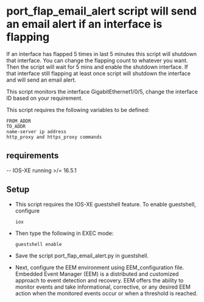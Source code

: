 # port_flap_email_alert script will send an email alert if an interface is flapping

If an interface has flapped 5 times in last 5 minutes this script will shutdown that interface. You can change the flapping count to whatever you want. Then the script will wait for 5 mins and enable the shutdown interface. If that interface still flapping at least once script will shutdown the interface and will send an email alert.

This script monitors the interface GigabitEthernet1/0/5, change the interface ID based on your requirement.

This script requires the following variables to be defined:

```
FROM_ADDR
TO_ADDR
name-server ip address
http_proxy and https_proxy commands
```
## requirements

-- IOS-XE running >/= 16.5.1

## Setup 

* This script requires the IOS-XE guestshell feature. To enable guestshell, configure

    ```
   iox
    ```       

* Then type the following in EXEC mode:

    ```
   guestshell enable
    ```

* Save the script port_flap_email_alert.py in guestshell.

* Next, configure the EEM environment using  EEM_configuration file. Embedded Event Manager (EEM) is a distributed and customized approach to event detection and recovery. EEM offers the ability to monitor events and take informational, corrective, or any desired EEM action when the monitored events occur or when a threshold is reached.